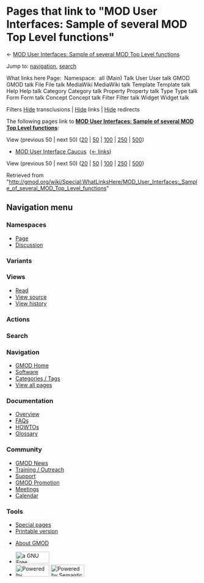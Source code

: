 <div id="mw-page-base" class="noprint">

</div>

<div id="mw-head-base" class="noprint">

</div>

<div id="content" class="mw-body" role="main">

<span id="top"></span>

<div id="mw-js-message" style="display:none;">

</div>



# <span dir="auto">Pages that link to "MOD User Interfaces: Sample of several MOD Top Level functions"</span>

<div id="bodyContent">

<div id="contentSub">

← [MOD User Interfaces: Sample of several MOD Top Level
functions](/wiki/MOD_User_Interfaces:_Sample_of_several_MOD_Top_Level_functions "MOD User Interfaces: Sample of several MOD Top Level functions")

</div>

<div id="jump-to-nav" class="mw-jump">

Jump to: [navigation](#mw-navigation), [search](#p-search)

</div>

<div id="mw-content-text">

What links here Page:  Namespace:  all (Main) Talk User User talk GMOD
GMOD talk File File talk MediaWiki MediaWiki talk Template Template talk
Help Help talk Category Category talk Property Property talk Type Type
talk Form Form talk Concept Concept talk Filter Filter talk Widget
Widget talk

Filters
[Hide](/mediawiki/index.php?title=Special:WhatLinksHere/MOD_User_Interfaces:_Sample_of_several_MOD_Top_Level_functions&hidetrans=1 "Special:WhatLinksHere/MOD User Interfaces: Sample of several MOD Top Level functions")
transclusions \|
[Hide](/mediawiki/index.php?title=Special:WhatLinksHere/MOD_User_Interfaces:_Sample_of_several_MOD_Top_Level_functions&hidelinks=1 "Special:WhatLinksHere/MOD User Interfaces: Sample of several MOD Top Level functions")
links \|
[Hide](/mediawiki/index.php?title=Special:WhatLinksHere/MOD_User_Interfaces:_Sample_of_several_MOD_Top_Level_functions&hideredirs=1 "Special:WhatLinksHere/MOD User Interfaces: Sample of several MOD Top Level functions")
redirects

The following pages link to **[MOD User Interfaces: Sample of several
MOD Top Level
functions](/wiki/MOD_User_Interfaces:_Sample_of_several_MOD_Top_Level_functions "MOD User Interfaces: Sample of several MOD Top Level functions")**:

View (previous 50 \| next 50)
([20](/mediawiki/index.php?title=Special:WhatLinksHere/MOD_User_Interfaces:_Sample_of_several_MOD_Top_Level_functions&limit=20 "Special:WhatLinksHere/MOD User Interfaces: Sample of several MOD Top Level functions")
\|
[50](/mediawiki/index.php?title=Special:WhatLinksHere/MOD_User_Interfaces:_Sample_of_several_MOD_Top_Level_functions&limit=50 "Special:WhatLinksHere/MOD User Interfaces: Sample of several MOD Top Level functions")
\|
[100](/mediawiki/index.php?title=Special:WhatLinksHere/MOD_User_Interfaces:_Sample_of_several_MOD_Top_Level_functions&limit=100 "Special:WhatLinksHere/MOD User Interfaces: Sample of several MOD Top Level functions")
\|
[250](/mediawiki/index.php?title=Special:WhatLinksHere/MOD_User_Interfaces:_Sample_of_several_MOD_Top_Level_functions&limit=250 "Special:WhatLinksHere/MOD User Interfaces: Sample of several MOD Top Level functions")
\|
[500](/mediawiki/index.php?title=Special:WhatLinksHere/MOD_User_Interfaces:_Sample_of_several_MOD_Top_Level_functions&limit=500 "Special:WhatLinksHere/MOD User Interfaces: Sample of several MOD Top Level functions"))

- [MOD User Interface
  Caucus](/wiki/MOD_User_Interface_Caucus "MOD User Interface Caucus") ‎
  <span class="mw-whatlinkshere-tools">([←
  links](/mediawiki/index.php?title=Special:WhatLinksHere&target=MOD+User+Interface+Caucus "Special:WhatLinksHere"))</span>

View (previous 50 \| next 50)
([20](/mediawiki/index.php?title=Special:WhatLinksHere/MOD_User_Interfaces:_Sample_of_several_MOD_Top_Level_functions&limit=20 "Special:WhatLinksHere/MOD User Interfaces: Sample of several MOD Top Level functions")
\|
[50](/mediawiki/index.php?title=Special:WhatLinksHere/MOD_User_Interfaces:_Sample_of_several_MOD_Top_Level_functions&limit=50 "Special:WhatLinksHere/MOD User Interfaces: Sample of several MOD Top Level functions")
\|
[100](/mediawiki/index.php?title=Special:WhatLinksHere/MOD_User_Interfaces:_Sample_of_several_MOD_Top_Level_functions&limit=100 "Special:WhatLinksHere/MOD User Interfaces: Sample of several MOD Top Level functions")
\|
[250](/mediawiki/index.php?title=Special:WhatLinksHere/MOD_User_Interfaces:_Sample_of_several_MOD_Top_Level_functions&limit=250 "Special:WhatLinksHere/MOD User Interfaces: Sample of several MOD Top Level functions")
\|
[500](/mediawiki/index.php?title=Special:WhatLinksHere/MOD_User_Interfaces:_Sample_of_several_MOD_Top_Level_functions&limit=500 "Special:WhatLinksHere/MOD User Interfaces: Sample of several MOD Top Level functions"))

</div>

<div class="printfooter">

Retrieved from
"<http://gmod.org/wiki/Special:WhatLinksHere/MOD_User_Interfaces:_Sample_of_several_MOD_Top_Level_functions>"

</div>

<div id="catlinks" class="catlinks catlinks-allhidden">

</div>

<div class="visualClear">

</div>

</div>

</div>

<div id="mw-navigation">

## Navigation menu

<div id="mw-head">



<div id="left-navigation">

<div id="p-namespaces" class="vectorTabs" role="navigation"
aria-labelledby="p-namespaces-label">

### Namespaces

- <span id="ca-nstab-main"><a
  href="/wiki/MOD_User_Interfaces:_Sample_of_several_MOD_Top_Level_functions"
  accesskey="c" title="View the content page [c]">Page</a></span>
- <span id="ca-talk"><a
  href="/mediawiki/index.php?title=Talk:MOD_User_Interfaces:_Sample_of_several_MOD_Top_Level_functions&amp;action=edit&amp;redlink=1"
  accesskey="t"
  title="Discussion about the content page [t]">Discussion</a></span>

</div>

<div id="p-variants" class="vectorMenu emptyPortlet" role="navigation"
aria-labelledby="p-variants-label">

### 

### Variants[](#)

<div class="menu">

</div>

</div>

</div>

<div id="right-navigation">

<div id="p-views" class="vectorTabs" role="navigation"
aria-labelledby="p-views-label">

### Views

- <span id="ca-view">[Read](/wiki/MOD_User_Interfaces:_Sample_of_several_MOD_Top_Level_functions)</span>
- <span id="ca-viewsource"><a
  href="/mediawiki/index.php?title=MOD_User_Interfaces:_Sample_of_several_MOD_Top_Level_functions&amp;action=edit"
  accesskey="e" title="This page is protected.
  You can view its source [e]">View source</a></span>
- <span id="ca-history"><a
  href="/mediawiki/index.php?title=MOD_User_Interfaces:_Sample_of_several_MOD_Top_Level_functions&amp;action=history"
  accesskey="h" title="Past revisions of this page [h]">View history</a></span>

</div>

<div id="p-cactions" class="vectorMenu emptyPortlet" role="navigation"
aria-labelledby="p-cactions-label">

### Actions[](#)

<div class="menu">

</div>

</div>

<div id="p-search" role="search">

### Search

<div id="simpleSearch">

</div>

</div>

</div>

</div>

<div id="mw-panel">

<div id="p-logo" role="banner">

<a href="/wiki/Main_Page"
style="background-image: url(http://gmod.org/images/GMOD-cogs.png);"
title="Visit the main page"></a>

</div>

<div id="p-Navigation" class="portal" role="navigation"
aria-labelledby="p-Navigation-label">

### Navigation

<div class="body">

- <span id="n-GMOD-Home">[GMOD Home](/wiki/Main_Page)</span>
- <span id="n-Software">[Software](/wiki/GMOD_Components)</span>
- <span id="n-Categories-.2F-Tags">[Categories /
  Tags](/wiki/Categories)</span>
- <span id="n-View-all-pages">[View all
  pages](/wiki/Special:AllPages)</span>

</div>

</div>

<div id="p-Documentation" class="portal" role="navigation"
aria-labelledby="p-Documentation-label">

### Documentation

<div class="body">

- <span id="n-Overview">[Overview](/wiki/Overview)</span>
- <span id="n-FAQs">[FAQs](/wiki/Category:FAQ)</span>
- <span id="n-HOWTOs">[HOWTOs](/wiki/Category:HOWTO)</span>
- <span id="n-Glossary">[Glossary](/wiki/Glossary)</span>

</div>

</div>

<div id="p-Community" class="portal" role="navigation"
aria-labelledby="p-Community-label">

### Community

<div class="body">

- <span id="n-GMOD-News">[GMOD News](/wiki/GMOD_News)</span>
- <span id="n-Training-.2F-Outreach">[Training /
  Outreach](/wiki/Training_and_Outreach)</span>
- <span id="n-Support">[Support](/wiki/Support)</span>
- <span id="n-GMOD-Promotion">[GMOD
  Promotion](/wiki/GMOD_Promotion)</span>
- <span id="n-Meetings">[Meetings](/wiki/Meetings)</span>
- <span id="n-Calendar">[Calendar](/wiki/Calendar)</span>

</div>

</div>

<div id="p-tb" class="portal" role="navigation"
aria-labelledby="p-tb-label">

### Tools

<div class="body">

- <span id="t-specialpages"><a href="/wiki/Special:SpecialPages" accesskey="q"
  title="A list of all special pages [q]">Special pages</a></span>
- <span id="t-print"><a
  href="/mediawiki/index.php?title=Special:WhatLinksHere/MOD_User_Interfaces:_Sample_of_several_MOD_Top_Level_functions&amp;printable=yes"
  rel="alternate" accesskey="p"
  title="Printable version of this page [p]">Printable version</a></span>

</div>

</div>

</div>

</div>

<div id="footer" role="contentinfo">

- <span id="footer-places-about">[About
  GMOD](/wiki/GMOD:About "GMOD:About")</span>

<!-- -->

- <span id="footer-copyrightico">[<img src="http://www.gnu.org/graphics/gfdl-logo-small.png" width="88"
  height="31" alt="a GNU Free Documentation License" />](http://www.gnu.org/licenses/fdl-1.3.html)</span>
- <span id="footer-poweredbyico">[<img src="/mediawiki/skins/common/images/poweredby_mediawiki_88x31.png"
  width="88" height="31" alt="Powered by MediaWiki" />](//www.mediawiki.org/)
  [<img
  src="/mediawiki/extensions/SemanticMediaWiki/includes/../resources/images/smw_button.png"
  width="88" height="31" alt="Powered by Semantic MediaWiki" />](https://www.semantic-mediawiki.org/wiki/Semantic_MediaWiki)</span>

<div style="clear:both">

</div>

</div>
